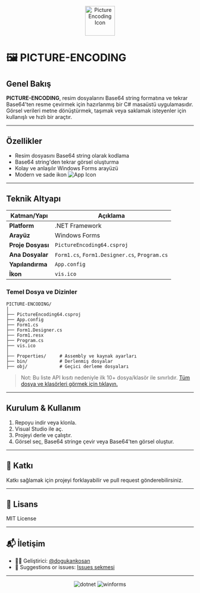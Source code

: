 <p align="center">
  <img src="https://github.com/dogukankosan/PICTURE-ENCODING/raw/main/vis.ico" alt="Picture Encoding Icon" width="80" />
</p>

# 🖼️ PICTURE-ENCODING

## Genel Bakış

**PICTURE-ENCODING**, resim dosyalarını Base64 string formatına ve tekrar Base64'ten resme çevirmek için hazırlanmış bir C# masaüstü uygulamasıdır. Görsel verileri metne dönüştürmek, taşımak veya saklamak isteyenler için kullanışlı ve hızlı bir araçtır.

---

## Özellikler

- Resim dosyasını Base64 string olarak kodlama
- Base64 string'den tekrar görsel oluşturma
- Kolay ve anlaşılır Windows Forms arayüzü
- Modern ve sade ikon ![App Icon](https://github.com/dogukankosan/PICTURE-ENCODING/raw/main/vis.ico)

---

## Teknik Altyapı

| Katman/Yapı        | Açıklama                                       |
|--------------------|------------------------------------------------|
| **Platform**       | .NET Framework                                 |
| **Arayüz**         | Windows Forms                                  |
| **Proje Dosyası**  | `PictureEncoding64.csproj`                     |
| **Ana Dosyalar**   | `Form1.cs`, `Form1.Designer.cs`, `Program.cs`  |
| **Yapılandırma**   | `App.config`                                   |
| **İkon**           | `vis.ico`                                      |

### Temel Dosya ve Dizinler

```
PICTURE-ENCODING/
│
├── PictureEncoding64.csproj
├── App.config
├── Form1.cs
├── Form1.Designer.cs
├── Form1.resx
├── Program.cs
├── vis.ico
│
├── Properties/     # Assembly ve kaynak ayarları
├── bin/            # Derlenmiş dosyalar
├── obj/            # Geçici derleme dosyaları
```
> Not: Bu liste API kısıtı nedeniyle ilk 10+ dosya/klasör ile sınırlıdır. [Tüm dosya ve klasörleri görmek için tıklayın.](https://github.com/dogukankosan/PICTURE-ENCODING/tree/main)

---

## Kurulum & Kullanım

1. Repoyu indir veya klonla.
2. Visual Studio ile aç.
3. Projeyi derle ve çalıştır.
4. Görsel seç, Base64 stringe çevir veya Base64'ten görsel oluştur.

---

## 🤝 Katkı

Katkı sağlamak için projeyi forklayabilir ve pull request gönderebilirsiniz.

---

## 📄 Lisans

MIT License

---

## 📬 İletişim

- 👨‍💻 Geliştirici: [@dogukankosan](https://github.com/dogukankosan)  
- 🐞 Suggestions or issues: [Issues sekmesi](https://github.com/dogukankosan/LogoWhatsappEntegrasyon/issues)

---

<p align="center">
  <img src="https://img.shields.io/badge/.NET-Framework-blue?logo=dotnet" alt="dotnet" />
  <img src="https://img.shields.io/badge/Windows%20Forms-UI-lightgrey" alt="winforms" />
</p>
